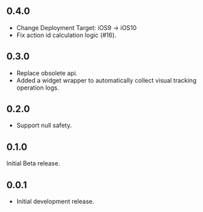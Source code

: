 ## 0.4.0

* Change Deployment Target: iOS9 → iOS10
* Fix action id calculation logic (#16).

## 0.3.0

* Replace obsolete api.
* Added a widget wrapper to automatically collect visual tracking operation logs.

## 0.2.0

* Support null safety.

## 0.1.0

Initial Beta release.

## 0.0.1

* Initial development release.
